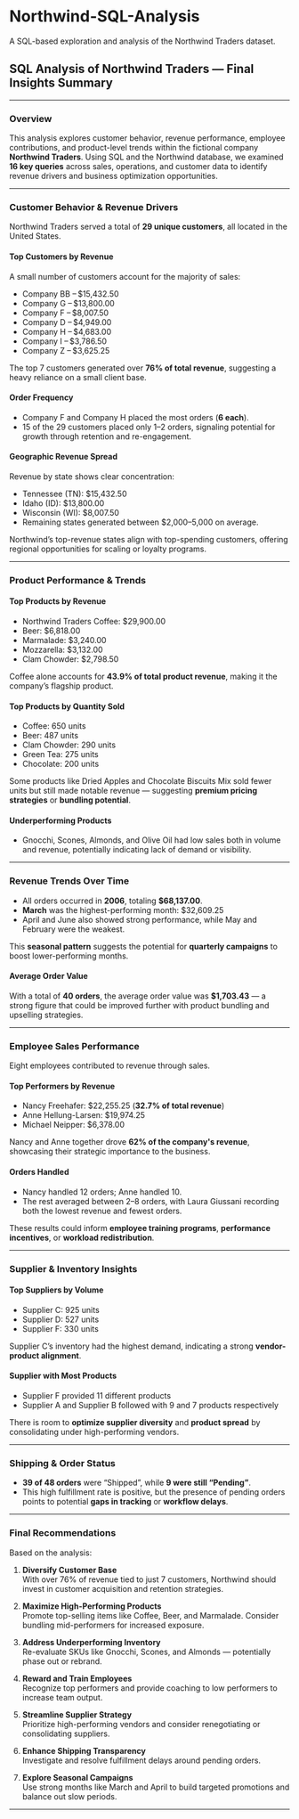# Northwind-SQL-Analysis
A SQL-based exploration and analysis of the Northwind Traders dataset.
## SQL Analysis of Northwind Traders — Final Insights Summary

---

### Overview

This analysis explores customer behavior, revenue performance, employee contributions, and product-level trends within the fictional company **Northwind Traders**. Using SQL and the Northwind database, we examined **16 key queries** across sales, operations, and customer data to identify revenue drivers and business optimization opportunities.

---

###  Customer Behavior & Revenue Drivers

Northwind Traders served a total of **29 unique customers**, all located in the United States.

#### Top Customers by Revenue

A small number of customers account for the majority of sales:

- Company BB – $15,432.50  
- Company G – $13,800.00  
- Company F – $8,007.50  
- Company D – $4,949.00  
- Company H – $4,683.00  
- Company I – $3,786.50  
- Company Z – $3,625.25  

The top 7 customers generated over **76% of total revenue**, suggesting a heavy reliance on a small client base.

#### Order Frequency

- Company F and Company H placed the most orders (**6 each**).
- 15 of the 29 customers placed only 1–2 orders, signaling potential for growth through retention and re-engagement.

####  Geographic Revenue Spread

Revenue by state shows clear concentration:

- Tennessee (TN): $15,432.50  
- Idaho (ID): $13,800.00  
- Wisconsin (WI): $8,007.50  
- Remaining states generated between $2,000–5,000 on average.

Northwind’s top-revenue states align with top-spending customers, offering regional opportunities for scaling or loyalty programs.

---

### Product Performance & Trends

####  Top Products by Revenue

- Northwind Traders Coffee: $29,900.00  
- Beer: $6,818.00  
- Marmalade: $3,240.00  
- Mozzarella: $3,132.00  
- Clam Chowder: $2,798.50  

Coffee alone accounts for **43.9% of total product revenue**, making it the company’s flagship product.

####  Top Products by Quantity Sold

- Coffee: 650 units  
- Beer: 487 units  
- Clam Chowder: 290 units  
- Green Tea: 275 units  
- Chocolate: 200 units  

Some products like Dried Apples and Chocolate Biscuits Mix sold fewer units but still made notable revenue — suggesting **premium pricing strategies** or **bundling potential**.

####  Underperforming Products

- Gnocchi, Scones, Almonds, and Olive Oil had low sales both in volume and revenue, potentially indicating lack of demand or visibility.

---

###  Revenue Trends Over Time

- All orders occurred in **2006**, totaling **$68,137.00**.  
- **March** was the highest-performing month: $32,609.25  
- April and June also showed strong performance, while May and February were the weakest.

This **seasonal pattern** suggests the potential for **quarterly campaigns** to boost lower-performing months.

####  Average Order Value

With a total of **40 orders**, the average order value was **$1,703.43** — a strong figure that could be improved further with product bundling and upselling strategies.

---

###  Employee Sales Performance

Eight employees contributed to revenue through sales.

####  Top Performers by Revenue

- Nancy Freehafer: $22,255.25 (**32.7% of total revenue**)  
- Anne Hellung-Larsen: $19,974.25  
- Michael Neipper: $6,378.00  

Nancy and Anne together drove **62% of the company's revenue**, showcasing their strategic importance to the business.

####  Orders Handled

- Nancy handled 12 orders; Anne handled 10.  
- The rest averaged between 2–8 orders, with Laura Giussani recording both the lowest revenue and fewest orders.

These results could inform **employee training programs**, **performance incentives**, or **workload redistribution**.

---

###  Supplier & Inventory Insights

####  Top Suppliers by Volume

- Supplier C: 925 units  
- Supplier D: 527 units  
- Supplier F: 330 units  

Supplier C’s inventory had the highest demand, indicating a strong **vendor-product alignment**.

####  Supplier with Most Products

- Supplier F provided 11 different products  
- Supplier A and Supplier B followed with 9 and 7 products respectively  

There is room to **optimize supplier diversity** and **product spread** by consolidating under high-performing vendors.

---

###  Shipping & Order Status

- **39 of 48 orders** were “Shipped”, while **9 were still “Pending”**.  
- This high fulfillment rate is positive, but the presence of pending orders points to potential **gaps in tracking** or **workflow delays**.

---

###  Final Recommendations

Based on the analysis:

1. **Diversify Customer Base**  
   With over 76% of revenue tied to just 7 customers, Northwind should invest in customer acquisition and retention strategies.

2. **Maximize High-Performing Products**  
   Promote top-selling items like Coffee, Beer, and Marmalade. Consider bundling mid-performers for increased exposure.

3. **Address Underperforming Inventory**  
   Re-evaluate SKUs like Gnocchi, Scones, and Almonds — potentially phase out or rebrand.

4. **Reward and Train Employees**  
   Recognize top performers and provide coaching to low performers to increase team output.

5. **Streamline Supplier Strategy**  
   Prioritize high-performing vendors and consider renegotiating or consolidating suppliers.

6. **Enhance Shipping Transparency**  
   Investigate and resolve fulfillment delays around pending orders.

7. **Explore Seasonal Campaigns**  
   Use strong months like March and April to build targeted promotions and balance out slow periods.

---
